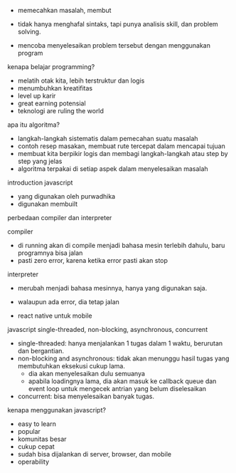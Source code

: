 - memecahkan masalah, membut

- tidak hanya menghafal sintaks, tapi punya analisis skill, dan problem solving.

- mencoba menyelesaikan problem tersebut dengan menggunakan program

kenapa belajar programming?
- melatih otak kita, lebih terstruktur dan logis
- menumbuhkan kreatifitas
- level up karir
- great earning potensial
- teknologi are ruling the world

apa itu algoritma?
- langkah-langkah sistematis dalam pemecahan suatu masalah
- contoh resep masakan, membuat rute tercepat dalam mencapai tujuan
- membuat kita berpikir logis dan membagi langkah-langkah atau step by step yang jelas
- algoritma terpakai di setiap aspek dalam menyelesaikan masalah

introduction javascript
- yang digunakan oleh purwadhika
- digunakan membuilt 

perbedaan compiler dan interpreter

compiler
- di running akan di compile menjadi bahasa mesin terlebih dahulu, baru programnya bisa jalan
- pasti zero error, karena ketika error pasti akan stop


interpreter
- merubah menjadi bahasa mesinnya, hanya yang digunakan saja.
- walaupun ada error, dia tetap jalan

- react native untuk mobile

javascript single-threaded, non-blocking, asynchronous, concurrent
- single-threaded: hanya menjalankan 1 tugas dalam 1 waktu, berurutan dan bergantian.
- non-blocking and asynchronous: tidak akan menunggu hasil tugas yang membutuhkan eksekusi cukup lama.
    - dia akan menyelesaikan dulu semuanya
    - apabila loadingnya lama, dia akan masuk ke callback queue dan event loop untuk mengecek antrian yang belum diselesaikan
- concurrent: bisa menyelesaikan banyak tugas.

kenapa menggunakan javascript?
- easy to learn
- popular
- komunitas besar
- cukup cepat
- sudah bisa dijalankan di server, browser, dan mobile
- operability